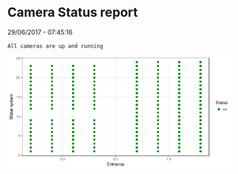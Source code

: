 Camera Status report
================
29/06/2017 - 07:45:16

    All cameras are up and running

![](camreport_files/figure-markdown_github/unnamed-chunk-2-1.png)
